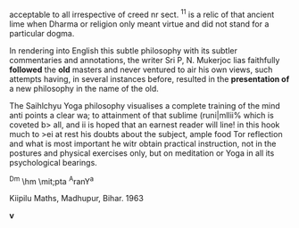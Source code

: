acceptable to all irrespective of creed nr sect. <sup>11</sup> is a relic of that ancient lime when Dharma or religion only meant virtue and did not stand for a particular dogma.

In rendering into English this subtle philosophy with its subtler commentaries and annotations, the writer Sri P, N. Mukerjoc lias faithfully **followed** the **old** masters and never ventured to air his own views, such attempts having, in several instances before, resulted in the **presentation of** a new philosophy in the name of the old.

The Saihlchyu Yoga philosophy visualises a complete training of the mind anti points a clear wa; to attainment of that sublime (runi|mllii% which is coveted b> all, and ii is hoped that an earnest reader will line! in this hook much to >ei at rest his doubts about the subject, ample food Tor reflection and what is most important he witr obtain practical instruction, not in the postures and physical exercises only, but on meditation or Yoga in all its psychological bearings.

<sup>D</sup><sup>m</sup> \hm \mit;pta <sup>A</sup>ranY<sup>a</sup>

Kiipilu Maths, Madhupur, Bihar. 1963

**v**